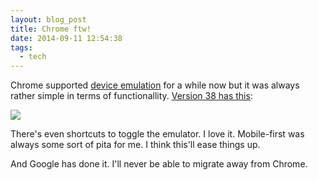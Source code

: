 ```yaml
---
layout: blog_post
title: Chrome ftw!
date: 2014-09-11 12:54:38
tags:
  - tech
---
```


Chrome supported [device emulation][1] for a while now but it was always rather simple
in terms of functionallity. [Version 38 has this][2]:

<a href="http://f.cl.ly/items/3Y3m3q400p0K3X1z1L1Z/Screen%20Recording%202014-09-11%20at%2012.53%20nachm..gif"><img src="http://f.cl.ly/items/3Y3m3q400p0K3X1z1L1Z/Screen%20Recording%202014-09-11%20at%2012.53%20nachm..gif" class="img-responsive"></a>

There's even shortcuts to toggle the emulator. I love it. Mobile-first was always
some sort of pita for me. I think this'll ease things up.

And Google has done it. I'll never be able to migrate away from Chrome.

[1]: https://developer.chrome.com/devtools/docs/device-mode
[2]: http://blog.chromium.org/2014/09/responsive-web-design-with-devtools.html
